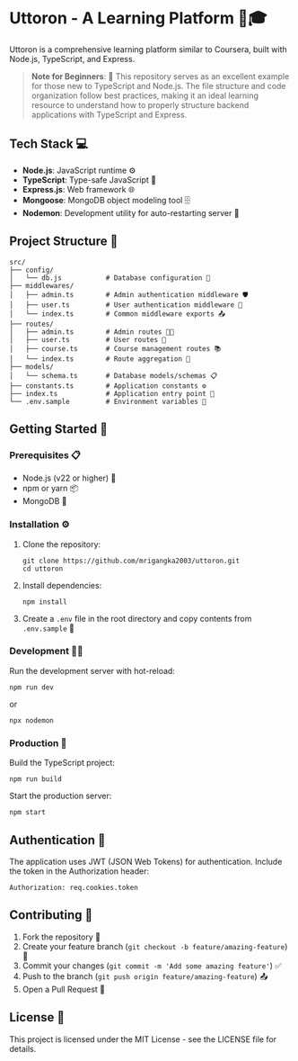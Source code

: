 # Uttoron - A Learning Platform 🚀🎓

Uttoron is a comprehensive learning platform similar to Coursera, built with Node.js, TypeScript, and Express.


> **Note for Beginners**: 🔰 This repository serves as an excellent example for those new to TypeScript and Node.js. The file structure and code organization follow best practices, making it an ideal learning resource to understand how to properly structure backend applications with TypeScript and Express.

## Tech Stack 💻

- **Node.js**: JavaScript runtime ⚙️
- **TypeScript**: Type-safe JavaScript 📝
- **Express.js**: Web framework 🌐
- **Mongoose**: MongoDB object modeling tool 🗄️
- **Nodemon**: Development utility for auto-restarting server 🔄

## Project Structure 📂

```
src/
├── config/
│   └── db.js           # Database configuration 🔌
├── middlewares/
│   ├── admin.ts        # Admin authentication middleware 🛡️
│   ├── user.ts         # User authentication middleware 🔐
│   └── index.ts        # Common middleware exports 📤
├── routes/
│   ├── admin.ts        # Admin routes 👨‍💼
│   ├── user.ts         # User routes 👤
│   ├── course.ts       # Course management routes 📚
│   └── index.ts        # Route aggregation 🔄
├── models/
│   └── schema.ts       # Database models/schemas 📋
├── constants.ts        # Application constants ⚙️
├── index.ts            # Application entry point 🚪
└── .env.sample         # Environment variables 🔑
```

## Getting Started 🏁

### Prerequisites 📋

- Node.js (v22 or higher) 💾
- npm or yarn 📦
- MongoDB 🍃

### Installation ⚙️

1. Clone the repository:
   ```
   git clone https://github.com/mrigangka2003/uttoron.git
   cd uttoron
   ```

2. Install dependencies:
   ```
   npm install
   ```

3. Create a `.env` file in the root directory and copy contents from `.env.sample` 🔑

### Development 👨‍💻

Run the development server with hot-reload:
```
npm run dev
```
or
```
npx nodemon
```

### Production 🚀

Build the TypeScript project:
```
npm run build
```

Start the production server:
```
npm start
```

## Authentication 🔐

The application uses JWT (JSON Web Tokens) for authentication. Include the token in the Authorization header:

```
Authorization: req.cookies.token
```

## Contributing 🤝

1. Fork the repository 🍴
2. Create your feature branch (`git checkout -b feature/amazing-feature`) 🌿
3. Commit your changes (`git commit -m 'Add some amazing feature'`) ✅
4. Push to the branch (`git push origin feature/amazing-feature`) 📤
5. Open a Pull Request 📩

## License 📄

This project is licensed under the MIT License - see the LICENSE file for details.
